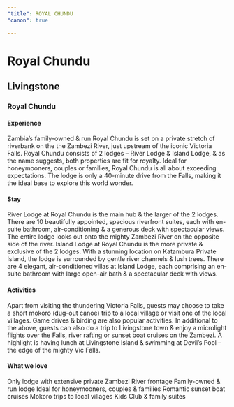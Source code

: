 ```yaml
---
"title": ROYAL CHUNDU
"canon": true

---
```


# Royal Chundu
## Livingstone
### Royal Chundu

#### Experience
Zambia’s family-owned &amp; run Royal Chundu is set on a private stretch of riverbank on the the Zambezi River, just upstream of the iconic Victoria Falls.
Royal Chundu consists of 2 lodges – River Lodge &amp; Island Lodge, &amp; as the name suggests, both properties are fit for royalty.  Ideal for honeymooners, couples or families, Royal Chundu is all about exceeding expectations.
The lodge is only a 40-minute drive from the Falls, making it the ideal base to explore this world wonder.

#### Stay
River Lodge at Royal Chundu is the main hub &amp; the larger of the 2 lodges.  There are 10 beautifully appointed, spacious riverfront suites, each with en-suite bathroom, air-conditioning &amp; a generous deck with spectacular views.
The entire lodge looks out onto the mighty Zambezi River on the opposite side of the river.
Island Lodge at Royal Chundu is the more private &amp; exclusive of the 2 lodges.  With a stunning location on Katambura Private Island, the lodge is surrounded by gentle river channels &amp; lush trees.  There are 4 elegant, air-conditioned villas at Island Lodge, each comprising an en-suite bathroom with large open-air bath &amp; a spectacular deck with views.

#### Activities
Apart from visiting the thundering Victoria Falls, guests may choose to take a short mokoro (dug-out canoe) trip to a local village or visit one of the local villages.  Game drives &amp; birding are also popular activities.
In additional to the above, guests can also do a trip to Livingstone town &amp; enjoy a microlight flights over the Falls, river rafting or sunset boat cruises on the Zambezi.
A highlight is having lunch at Livingstone Island &amp; swimming at Devil’s Pool – the edge of the mighty Vic Falls.


#### What we love
Only lodge with extensive private Zambezi River frontage
Family-owned &amp; run lodge
Ideal for honeymooners, couples &amp; families
Romantic sunset boat cruises
Mokoro trips to local villages
Kids Club &amp; family suites